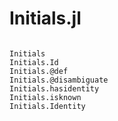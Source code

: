 # Initials.jl

```@index
```

```@docs
Initials
Initials.Id
Initials.@def
Initials.@disambiguate
Initials.hasidentity
Initials.isknown
Initials.Identity
```
